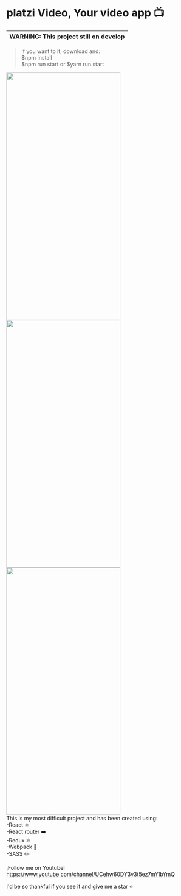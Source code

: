 # platzi Video, Your video app 📺

| WARNING: This project still on develop |
| --- |

>If you want to it, download and: <br />
> $npm install <br />
> $npm run start or $yarn run start <br />

<div>

<img src="https://live.staticflickr.com/65535/50789179491_70497464a5_b.jpg" width="300px" height="650px" />

<img src="https://live.staticflickr.com/65535/50789287392_0199751643_b.jpg" width="300px" height="650px" />

<img src="https://live.staticflickr.com/65535/50789287347_7f87ef9d06_b.jpg" width="300px" height="650px" />
<div>
This is my most difficult project and has been created using: <br />
-React ⚛️ <br />
-React router ➡️ <br />
-Redux ⚛️ <br />
-Webpack 🔨 <br />
-SASS ✏️ <br />

¡Follow me on Youtube! https://www.youtube.com/channel/UCehw60DY3v3t5ez7mYIbYmQ

I'd be so thankful if you see it and give me a star ⭐
